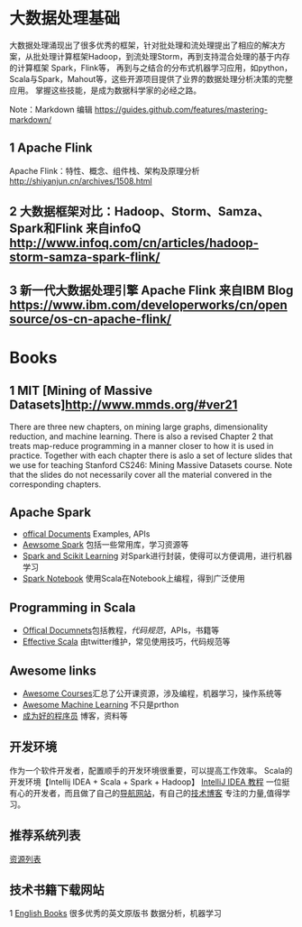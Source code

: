 #  大数据处理基础
大数据处理涌现出了很多优秀的框架，针对批处理和流处理提出了相应的解决方案，从批处理计算框架Hadoop，到流处理Storm，再到支持混合处理的基于内存的计算框架
Spark，Flink等，
再到与之结合的分布式机器学习应用，如python，Scala与Spark，Mahout等，这些开源项目提供了业界的数据处理分析决策的完整应用。
掌握这些技能，是成为数据科学家的必经之路。

Note：Markdown 编辑 https://guides.github.com/features/mastering-markdown/

## 1 Apache Flink
Apache Flink：特性、概念、组件栈、架构及原理分析   http://shiyanjun.cn/archives/1508.html
## 2 大数据框架对比：Hadoop、Storm、Samza、Spark和Flink 来自infoQ http://www.infoq.com/cn/articles/hadoop-storm-samza-spark-flink/
## 3 新一代大数据处理引擎 Apache Flink 来自IBM Blog https://www.ibm.com/developerworks/cn/opensource/os-cn-apache-flink/
# Books
## 1 MIT [Mining of Massive Datasets]http://www.mmds.org/#ver21  
   There are three new chapters, on mining large graphs, dimensionality reduction, and machine learning. There is also a revised Chapter 2 that treats map-reduce programming in a manner closer to how it is used in practice.
Together with each chapter there is aslo a set of lecture slides that we use for teaching Stanford CS246: Mining Massive Datasets course. Note that the slides do not necessarily cover all the material convered in the corresponding chapters.

## Apache Spark
* [offical Documents](http://spark.apache.org/) Examples, APIs
* [Aewsome Spark](https://github.com/awesome-spark/awesome-spark) 包括一些常用库，学习资源等
* [Spark and Scikit Learning](https://github.com/databricks/spark-sklearn) 对Spark进行封装，使得可以方便调用，进行机器学习
* [Spark Notebook](https://github.com/spark-notebook/spark-notebook) 使用Scala在Notebook上编程，得到广泛使用

## Programming in Scala
* [Offical Documnets](http://docs.scala-lang.org/ )包括教程，*代码规范*，APIs，书籍等
* [Effective Scala](http://twitter.github.io/effectivescala/index-cn.html) 由twitter维护，常见使用技巧，代码规范等

## Awesome links
* [Awesome Courses](https://github.com/prakhar1989/awesome-courses)汇总了公开课资源，涉及编程，机器学习，操作系统等
* [Awesome Machine Learning](https://github.com/josephmisiti/awesome-machine-learning) 不只是prthon
* [成为好的程序员](https://github.com/stanzhai/be-a-professional-programmer) 博客，资料等

## 开发环境
作为一个软件开发者，配置顺手的开发环境很重要，可以提高工作效率。
Scala的开发环境【Intellij IDEA + Scala + Spark + Hadoop】
[IntelliJ IDEA 教程](https://github.com/judasn/IntelliJ-IDEA-Tutorial) 一位挺有心的开发者，而且做了自己的[导航网站](http://www.gitnavi.com/)，有自己的[技术博客](http://www.youmeek.com/again/) 专注的力量,值得学习。

## 推荐系统列表
[资源列表](https://github.com/grahamjenson/list_of_recommender_systems)

## 技术书籍下载网站
1 [English Books](http://www.foxebook.net) 很多优秀的英文原版书 数据分析，机器学习



